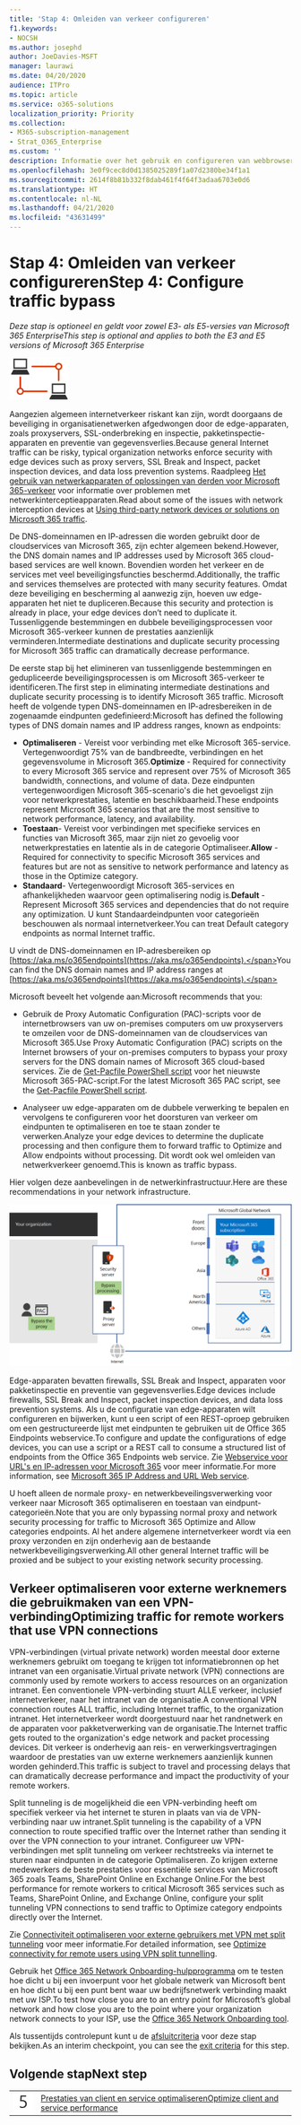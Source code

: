 ```yaml
---
title: 'Stap 4: Omleiden van verkeer configureren'
f1.keywords:
- NOCSH
ms.author: josephd
author: JoeDavies-MSFT
manager: laurawi
ms.date: 04/20/2020
audience: ITPro
ms.topic: article
ms.service: o365-solutions
localization_priority: Priority
ms.collection:
- M365-subscription-management
- Strat_O365_Enterprise
ms.custom: ''
description: Informatie over het gebruik en configureren van webbrowsers en edge-apparaten voor het omleiden van verkeer naar vertrouwde Microsoft 365-locaties.
ms.openlocfilehash: 3e0f9cec8d0d1385025289f1a07d2380be34f1a1
ms.sourcegitcommit: 2614f8b81b332f8dab461f4f64f3adaa6703e0d6
ms.translationtype: HT
ms.contentlocale: nl-NL
ms.lasthandoff: 04/21/2020
ms.locfileid: "43631499"
---
```

# <a name="step-4-configure-traffic-bypass"></a><span data-ttu-id="73652-103">Stap 4: Omleiden van verkeer configureren</span><span class="sxs-lookup"><span data-stu-id="73652-103">Step 4: Configure traffic bypass</span></span>

<span data-ttu-id="73652-104">*Deze stap is optioneel en geldt voor zowel E3- als E5-versies van Microsoft 365 Enterprise*</span><span class="sxs-lookup"><span data-stu-id="73652-104">*This step is optional and applies to both the E3 and E5 versions of Microsoft 365 Enterprise*</span></span>

![Fase 1- Netwerken](../media/deploy-foundation-infrastructure/networking_icon-small.png)

<span data-ttu-id="73652-106">Aangezien algemeen internetverkeer riskant kan zijn, wordt doorgaans de beveiliging in organisatienetwerken afgedwongen door de edge-apparaten, zoals proxyservers, SSL-onderbreking en inspectie, pakketinspectie-apparaten en preventie van gegevensverlies.</span><span class="sxs-lookup"><span data-stu-id="73652-106">Because general Internet traffic can be risky, typical organization networks enforce security with edge devices such as proxy servers, SSL Break and Inspect, packet inspection devices, and data loss prevention systems.</span></span> <span data-ttu-id="73652-107">Raadpleeg [Het gebruik van netwerkapparaten of oplossingen van derden voor Microsoft 365-verkeer](https://support.microsoft.com/help/2690045/using-third-party-network-devices-or-solutions-with-office-365) voor informatie over problemen met netwerkinterceptieapparaten.</span><span class="sxs-lookup"><span data-stu-id="73652-107">Read about some of the issues with network interception devices at [Using third-party network devices or solutions on Microsoft 365 traffic](https://support.microsoft.com/help/2690045/using-third-party-network-devices-or-solutions-with-office-365).</span></span>

<span data-ttu-id="73652-108">De DNS-domeinnamen en IP-adressen die worden gebruikt door de cloudservices van Microsoft 365, zijn echter algemeen bekend.</span><span class="sxs-lookup"><span data-stu-id="73652-108">However, the DNS domain names and IP addresses used by Microsoft 365 cloud-based services are well known.</span></span> <span data-ttu-id="73652-109">Bovendien worden het verkeer en de services met veel beveiligingsfuncties beschermd.</span><span class="sxs-lookup"><span data-stu-id="73652-109">Additionally, the traffic and services themselves are protected with many security features.</span></span> <span data-ttu-id="73652-110">Omdat deze beveiliging en bescherming al aanwezig zijn, hoeven uw edge-apparaten het niet te dupliceren.</span><span class="sxs-lookup"><span data-stu-id="73652-110">Because this security and protection is already in place, your edge devices don’t need to duplicate it.</span></span> <span data-ttu-id="73652-111">Tussenliggende bestemmingen en dubbele beveiligingsprocessen voor Microsoft 365-verkeer kunnen de prestaties aanzienlijk verminderen.</span><span class="sxs-lookup"><span data-stu-id="73652-111">Intermediate destinations and duplicate security processing for Microsoft 365 traffic can dramatically decrease performance.</span></span>

<span data-ttu-id="73652-112">De eerste stap bij het elimineren van tussenliggende bestemmingen en gedupliceerde beveiligingsprocessen is om Microsoft 365-verkeer te identificeren.</span><span class="sxs-lookup"><span data-stu-id="73652-112">The first step in eliminating intermediate destinations and duplicate security processing is to identify Microsoft 365 traffic.</span></span> <span data-ttu-id="73652-113">Microsoft heeft de volgende typen DNS-domeinnamen en IP-adresbereiken in de zogenaamde eindpunten gedefinieerd:</span><span class="sxs-lookup"><span data-stu-id="73652-113">Microsoft has defined the following types of DNS domain names and IP address ranges, known as endpoints:</span></span>

- <span data-ttu-id="73652-114">**Optimaliseren** - Vereist voor verbinding met elke Microsoft 365-service. Vertegenwoordigt 75% van de bandbreedte, verbindingen en het gegevensvolume in Microsoft 365.</span><span class="sxs-lookup"><span data-stu-id="73652-114">**Optimize** - Required for connectivity to every Microsoft 365 service and represent over 75% of Microsoft 365 bandwidth, connections, and volume of data.</span></span> <span data-ttu-id="73652-115">Deze eindpunten vertegenwoordigen Microsoft 365-scenario's die het gevoeligst zijn voor netwerkprestaties, latentie en beschikbaarheid.</span><span class="sxs-lookup"><span data-stu-id="73652-115">These endpoints represent Microsoft 365 scenarios that are the most sensitive to network performance, latency, and availability.</span></span>
- <span data-ttu-id="73652-116">**Toestaan**- Vereist voor verbindingen met specifieke services en functies van Microsoft 365, maar zijn niet zo gevoelig voor netwerkprestaties en latentie als in de categorie Optimaliseer.</span><span class="sxs-lookup"><span data-stu-id="73652-116">**Allow** - Required for connectivity to specific Microsoft 365 services and features but are not as sensitive to network performance and latency as those in the Optimize category.</span></span>
 - <span data-ttu-id="73652-117">**Standaard**- Vertegenwoordigt Microsoft 365-services en afhankelijkheden waarvoor geen optimalisering nodig is.</span><span class="sxs-lookup"><span data-stu-id="73652-117">**Default** - Represent Microsoft 365 services and dependencies that do not require any optimization.</span></span> <span data-ttu-id="73652-118">U kunt Standaardeindpunten voor categorieën beschouwen als normaal internetverkeer.</span><span class="sxs-lookup"><span data-stu-id="73652-118">You can treat Default category endpoints as normal Internet traffic.</span></span>

<span data-ttu-id="73652-119">U vindt de DNS-domeinnamen en IP-adresbereiken op [https://aka.ms/o365endpoints](https://aka.ms/o365endpoints).</span><span class="sxs-lookup"><span data-stu-id="73652-119">You can find the DNS domain names and IP address ranges at [https://aka.ms/o365endpoints](https://aka.ms/o365endpoints).</span></span>

<span data-ttu-id="73652-120">Microsoft beveelt het volgende aan:</span><span class="sxs-lookup"><span data-stu-id="73652-120">Microsoft recommends that you:</span></span>

- <span data-ttu-id="73652-121">Gebruik de Proxy Automatic Configuration (PAC)-scripts voor de internetbrowsers van uw on-premises computers om uw proxyservers te omzeilen voor de DNS-domeinnamen van de cloudservices van Microsoft 365.</span><span class="sxs-lookup"><span data-stu-id="73652-121">Use Proxy Automatic Configuration (PAC) scripts on the Internet browsers of your on-premises computers to bypass your proxy servers for the DNS domain names of Microsoft 365 cloud-based services.</span></span> <span data-ttu-id="73652-122">Zie de [Get-Pacfile PowerShell script](https://docs.microsoft.com/office365/enterprise/managing-office-365-endpoints#use-a-pac-file-for-direct-routing-of-vital-office-365-traffic) voor het nieuwste Microsoft 365-PAC-script.</span><span class="sxs-lookup"><span data-stu-id="73652-122">For the latest Microsoft 365 PAC script, see the [Get-Pacfile PowerShell script](https://docs.microsoft.com/office365/enterprise/managing-office-365-endpoints#use-a-pac-file-for-direct-routing-of-vital-office-365-traffic).</span></span>

- <span data-ttu-id="73652-123">Analyseer uw edge-apparaten om de dubbele verwerking te bepalen en vervolgens te configureren voor het doorsturen van verkeer om eindpunten te optimaliseren en toe te staan zonder te verwerken.</span><span class="sxs-lookup"><span data-stu-id="73652-123">Analyze your edge devices to determine the duplicate processing and then configure them to forward traffic to Optimize and Allow endpoints without processing.</span></span> <span data-ttu-id="73652-124">Dit wordt ook wel omleiden van netwerkverkeer genoemd.</span><span class="sxs-lookup"><span data-stu-id="73652-124">This is known as traffic bypass.</span></span> 

<span data-ttu-id="73652-125">Hier volgen deze aanbevelingen in de netwerkinfrastructuur.</span><span class="sxs-lookup"><span data-stu-id="73652-125">Here are these recommendations in your network infrastructure.</span></span>

![Opmerkingen voor het optimaliseren van on-premises verkeer](../media/networking-configure-proxies-firewalls/bypassing-edge-devices.png)

<span data-ttu-id="73652-127">Edge-apparaten bevatten firewalls, SSL Break and Inspect, apparaten voor pakketinspectie en preventie van gegevensverlies.</span><span class="sxs-lookup"><span data-stu-id="73652-127">Edge devices include firewalls, SSL Break and Inspect, packet inspection devices, and data loss prevention systems.</span></span> <span data-ttu-id="73652-128">Als u de configuratie van edge-apparaten wilt configureren en bijwerken, kunt u een script of een REST-oproep gebruiken om een gestructureerde lijst met eindpunten te gebruiken uit de Office 365 Eindpoints webservice.</span><span class="sxs-lookup"><span data-stu-id="73652-128">To configure and update the configurations of edge devices, you can use a script or a REST call to consume a structured list of endpoints from the Office 365 Endpoints web service.</span></span> <span data-ttu-id="73652-129">Zie [Webservice voor URL's en IP-adressen voor Microsoft 365](https://docs.microsoft.com/office365/enterprise/office-365-ip-web-service) voor meer informatie.</span><span class="sxs-lookup"><span data-stu-id="73652-129">For more information, see [Microsoft 365 IP Address and URL Web service](https://docs.microsoft.com/office365/enterprise/office-365-ip-web-service).</span></span>

<span data-ttu-id="73652-130">U hoeft alleen de normale proxy- en netwerkbeveilingsverwerking voor verkeer naar Microsoft 365 optimaliseren en toestaan van eindpunt-categorieën.</span><span class="sxs-lookup"><span data-stu-id="73652-130">Note that you are only bypassing normal proxy and network security processing for traffic to Microsoft 365 Optimize and Allow categories endpoints.</span></span> <span data-ttu-id="73652-131">Al het andere algemene internetverkeer wordt via een proxy verzonden en zijn onderhevig aan de bestaande netwerkbeveiligingsverwerking.</span><span class="sxs-lookup"><span data-stu-id="73652-131">All other general Internet traffic will be proxied and be subject to your existing network security processing.</span></span>

## <a name="optimizing-traffic-for-remote-workers-that-use-vpn-connections"></a><span data-ttu-id="73652-132">Verkeer optimaliseren voor externe werknemers die gebruikmaken van een VPN-verbinding</span><span class="sxs-lookup"><span data-stu-id="73652-132">Optimizing traffic for remote workers that use VPN connections</span></span>

<span data-ttu-id="73652-133">VPN-verbindingen (virtual private network) worden meestal door externe werknemers gebruikt om toegang te krijgen tot informatiebronnen op het intranet van een organisatie.</span><span class="sxs-lookup"><span data-stu-id="73652-133">Virtual private network (VPN) connections are commonly used by remote workers to access resources on an organization intranet.</span></span> <span data-ttu-id="73652-134">Een conventionele VPN-verbinding stuurt ALLE verkeer, inclusief internetverkeer, naar het intranet van de organisatie.</span><span class="sxs-lookup"><span data-stu-id="73652-134">A conventional VPN connection routes ALL traffic, including Internet traffic, to the organization intranet.</span></span> <span data-ttu-id="73652-135">Het internetverkeer wordt doorgestuurd naar het randnetwerk en de apparaten voor pakketverwerking van de organisatie.</span><span class="sxs-lookup"><span data-stu-id="73652-135">The Internet traffic gets routed to the organization's edge network and packet processing devices.</span></span> <span data-ttu-id="73652-136">Dit verkeer is onderhevig aan reis- en verwerkingsvertragingen waardoor de prestaties van uw externe werknemers aanzienlijk kunnen worden gehinderd.</span><span class="sxs-lookup"><span data-stu-id="73652-136">This traffic is subject to travel and processing delays that can dramatically decrease performance and impact the productivity of your remote workers.</span></span> 

<span data-ttu-id="73652-137">Split tunneling is de mogelijkheid die een VPN-verbinding heeft om specifiek verkeer via het internet te sturen in plaats van via de VPN-verbinding naar uw intranet.</span><span class="sxs-lookup"><span data-stu-id="73652-137">Split tunneling is the capability of a VPN connection to route specified traffic over the Internet rather than sending it over the VPN connection to your intranet.</span></span> <span data-ttu-id="73652-138">Configureer uw VPN-verbindingen met split tunneling om verkeer rechtstreeks via internet te sturen naar eindpunten in de categorie Optimaliseren. Zo krijgen externe medewerkers de beste prestaties voor essentiële services van Microsoft 365 zoals Teams, SharePoint Online en Exchange Online.</span><span class="sxs-lookup"><span data-stu-id="73652-138">For the best performance for remote workers to critical Microsoft 365 services such as Teams, SharePoint Online, and Exchange Online, configure your split tunneling VPN connections to send traffic to Optimize category endpoints directly over the Internet.</span></span> 

<span data-ttu-id="73652-139">Zie [Connectiviteit optimaliseren voor externe gebruikers met VPN met split tunneling](https://docs.microsoft.com/office365/enterprise/office-365-vpn-split-tunnel) voor meer informatie.</span><span class="sxs-lookup"><span data-stu-id="73652-139">For detailed information, see [Optimize connectivity for remote users using VPN split tunnelling](https://docs.microsoft.com/office365/enterprise/office-365-vpn-split-tunnel).</span></span>

<span data-ttu-id="73652-140">Gebruik het [Office 365 Network Onboarding-hulpprogramma](https://connectivity.office.com/) om te testen hoe dicht u bij een invoerpunt voor het globale netwerk van Microsoft bent en hoe dicht u bij een punt bent waar uw bedrijfsnetwerk verbinding maakt met uw ISP.</span><span class="sxs-lookup"><span data-stu-id="73652-140">To test how close you are to an entry point for Microsoft’s global network and how close you are to the point where your organization network connects to your ISP, use the [Office 365 Network Onboarding tool](https://connectivity.office.com/).</span></span>

<span data-ttu-id="73652-141">Als tussentijds controlepunt kunt u de [afsluitcriteria](networking-exit-criteria.md#crit-networking-step4) voor deze stap bekijken.</span><span class="sxs-lookup"><span data-stu-id="73652-141">As an interim checkpoint, you can see the [exit criteria](networking-exit-criteria.md#crit-networking-step4) for this step.</span></span>

## <a name="next-step"></a><span data-ttu-id="73652-142">Volgende stap</span><span class="sxs-lookup"><span data-stu-id="73652-142">Next step</span></span>

|||
|:-------|:-----|
|![Stap 5](../media/stepnumbers/Step5.png)|[<span data-ttu-id="73652-144">Prestaties van client en service optimaliseren</span><span class="sxs-lookup"><span data-stu-id="73652-144">Optimize client and service performance</span></span>](networking-optimize-tcp-performance.md) |



